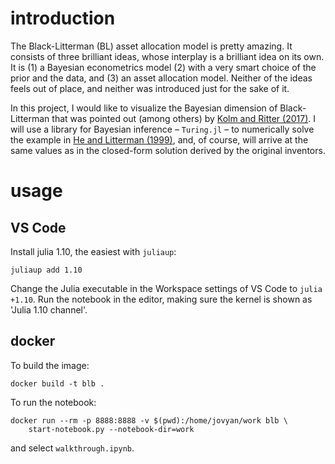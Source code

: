 # introduction

The Black-Litterman (BL) asset allocation model is pretty amazing. It consists of three brilliant ideas, whose interplay is a brilliant idea on its own. It is (1) a Bayesian econometrics model (2) with a very smart choice of the prior and the data, and (3) an asset allocation model. Neither of the ideas feels out of place, and neither was introduced just for the sake of it.

In this project, I would like to visualize the Bayesian dimension of Black-Litterman that was pointed out (among others) by [Kolm and Ritter (2017)](https://cims.nyu.edu/~ritter/kolm2017bayesian.pdf). I will use a library for Bayesian inference &ndash; `Turing.jl` &ndash; to numerically solve the example in [He and Litterman (1999)](https://papers.ssrn.com/sol3/papers.cfm?abstract_id=334304), and, of course, will arrive at the same values as in the closed-form solution derived by the original inventors.

# usage
## VS Code
Install julia 1.10, the easiest with `juliaup`:

```
juliaup add 1.10
```

Change the Julia executable in the Workspace settings of VS Code to `julia +1.10`. Run the notebook in the editor, making sure the kernel is shown as 'Julia 1.10 channel'.

## docker
To build the image:
```
docker build -t blb .
```
To run the notebook:
```
docker run --rm -p 8888:8888 -v $(pwd):/home/jovyan/work blb \
    start-notebook.py --notebook-dir=work
```
and select `walkthrough.ipynb`.
